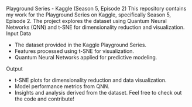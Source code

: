Playground Series - Kaggle (Season 5, Episode 2)
This repository contains my work for the Playground Series on Kaggle, specifically Season 5, Episode 2. The project explores the dataset using Quantum Neural Networks (QNN) and t-SNE for dimensionality reduction and visualization.
Input Data
- The dataset provided in the Kaggle Playground Series.
- Features processed using t-SNE for visualization.
- Quantum Neural Networks applied for predictive modeling.
  
Output
- t-SNE plots for dimensionality reduction and data visualization.
- Model performance metrics from QNN.
- Insights and analysis derived from the dataset.
Feel free to check out the code and contribute! 

